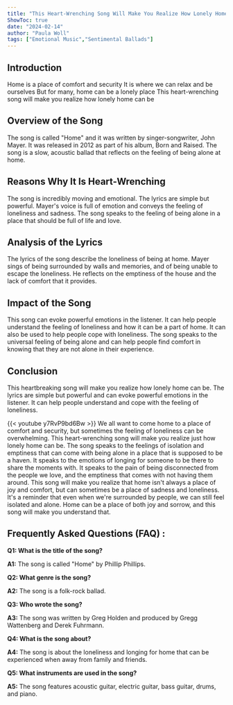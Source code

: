 ```yaml
---
title: "This Heart-Wrenching Song Will Make You Realize How Lonely Home Can Be"
ShowToc: true 
date: "2024-02-14"
author: "Paula Woll" 
tags: ["Emotional Music","Sentimental Ballads"]
---
```

## Introduction 

Home is a place of comfort and security It is where we can relax and be ourselves But for many, home can be a lonely place This heart-wrenching song will make you realize how lonely home can be 

## Overview of the Song 

The song is called "Home" and it was written by singer-songwriter, John Mayer. It was released in 2012 as part of his album, Born and Raised. The song is a slow, acoustic ballad that reflects on the feeling of being alone at home. 

## Reasons Why It Is Heart-Wrenching 

The song is incredibly moving and emotional. The lyrics are simple but powerful. Mayer's voice is full of emotion and conveys the feeling of loneliness and sadness. The song speaks to the feeling of being alone in a place that should be full of life and love. 

## Analysis of the Lyrics 

The lyrics of the song describe the loneliness of being at home. Mayer sings of being surrounded by walls and memories, and of being unable to escape the loneliness. He reflects on the emptiness of the house and the lack of comfort that it provides. 

## Impact of the Song 

This song can evoke powerful emotions in the listener. It can help people understand the feeling of loneliness and how it can be a part of home. It can also be used to help people cope with loneliness. The song speaks to the universal feeling of being alone and can help people find comfort in knowing that they are not alone in their experience. 

## Conclusion 

This heartbreaking song will make you realize how lonely home can be. The lyrics are simple but powerful and can evoke powerful emotions in the listener. It can help people understand and cope with the feeling of loneliness.

{{< youtube y7RvP9bd6Bw >}} 
We all want to come home to a place of comfort and security, but sometimes the feeling of loneliness can be overwhelming. This heart-wrenching song will make you realize just how lonely home can be. The song speaks to the feelings of isolation and emptiness that can come with being alone in a place that is supposed to be a haven. It speaks to the emotions of longing for someone to be there to share the moments with. It speaks to the pain of being disconnected from the people we love, and the emptiness that comes with not having them around. This song will make you realize that home isn't always a place of joy and comfort, but can sometimes be a place of sadness and loneliness. It's a reminder that even when we're surrounded by people, we can still feel isolated and alone. Home can be a place of both joy and sorrow, and this song will make you understand that.

## Frequently Asked Questions (FAQ) :
**Q1: What is the title of the song?**

**A1:** The song is called "Home" by Phillip Phillips.

**Q2: What genre is the song?**

**A2:** The song is a folk-rock ballad.

**Q3: Who wrote the song?**

**A3:** The song was written by Greg Holden and produced by Gregg Wattenberg and Derek Fuhrmann.

**Q4: What is the song about?**

**A4:** The song is about the loneliness and longing for home that can be experienced when away from family and friends.

**Q5: What instruments are used in the song?**

**A5:** The song features acoustic guitar, electric guitar, bass guitar, drums, and piano.



